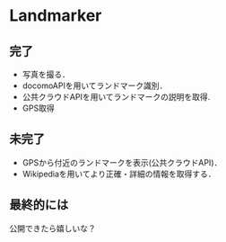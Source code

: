 # Landmarker

## 完了

- 写真を撮る．
- docomoAPIを用いてランドマーク識別．
- 公共クラウドAPIを用いてランドマークの説明を取得.
- GPS取得

## 未完了

- GPSから付近のランドマークを表示(公共クラウドAPI)．
- Wikipediaを用いてより正確・詳細の情報を取得する．

## 最終的には
公開できたら嬉しいな？
